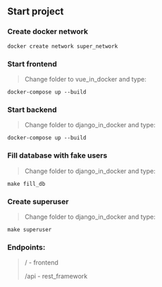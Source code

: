 ## Start project

### Create docker network
```shell
docker create network super_network
```

### Start frontend
> Change folder to vue_in_docker and type:
```shell
docker-compose up --build
```

### Start backend
> Change folder to django_in_docker and type:
```shell
docker-compose up --build
```

### Fill database with fake users
> Change folder to django_in_docker and type:
```shell
make fill_db
```

### Create superuser
> Change folder to django_in_docker and type:
```shell
make superuser
```

### Endpoints:
> / - frontend
>
> /api - rest_framework
